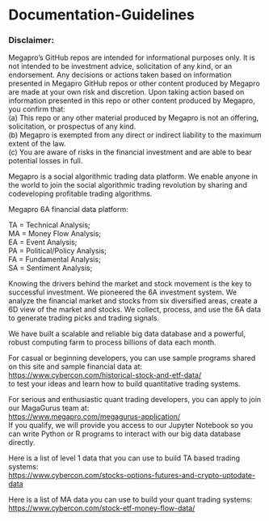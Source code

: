 # Documentation-Guidelines   

### Disclaimer: 
Megapro’s GitHub repos are intended for informational purposes only. It is not intended to be investment advice, solicitation of any kind, or an endorsement. Any decisions or actions taken based on information presented in Megapro GitHub repos or other content produced by Megapro are made at your own risk and discretion. Upon taking action based on information presented in this repo or other content produced by Megapro, you confirm that:  
(a) This repo or any other material produced by Megapro is not an offering, solicitation, or prospectus of any kind.     
(b) Megapro is exempted from any direct or indirect liability to the maximum extent of the law.     
(c) You are aware of risks in the financial investment and are able to bear potential losses in full. 

Megapro is a social algorithmic trading data platform. We enable anyone in the world to join the social algorithmic trading revolution by sharing and codeveloping profitable trading algorithms.

Megapro 6A financial data platform:

TA = Technical Analysis;  
MA = Money Flow Analysis;  
EA = Event Analysis;  
PA = Political/Policy Analysis;  
FA = Fundamental Analysis;  
SA = Sentiment Analysis;

Knowing the drivers behind the market and stock movement is the key to successful investment. We pioneered the 6A investment system. We analyze the financial market and stocks from six diversified areas, create a 6D view of the market and stocks. We collect, process, and use the 6A data to generate trading picks and trading signals.

We have built a scalable and reliable big data database and a powerful, robust computing farm to process billions of data each month.

For casual or beginning developers, you can use sample programs shared on this site and sample financial data at:  
https://www.cybercon.com/historical-stock-and-etf-data/  
to test your ideas and learn how to build quantitative trading systems.

For serious and enthusiastic quant trading developers, you can apply to join our MagaGurus team at:  
https://www.megapro.com/megagurus-application/  
If you qualify, we will provide you access to our Jupyter Notebook so you can write Python or R programs to interact with our big data database directly. 

Here is a list of level 1 data that you can use to build TA based trading systems:    
https://www.cybercon.com/stocks-options-futures-and-crypto-uptodate-data 

Here is a list of MA data you can use to build your quant trading systems:  
https://www.cybercon.com/stock-etf-money-flow-data/
